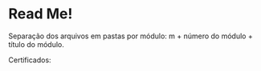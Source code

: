 # Read Me!

Separação dos arquivos em pastas por módulo: m + número do módulo + título do módulo.

Certificados: